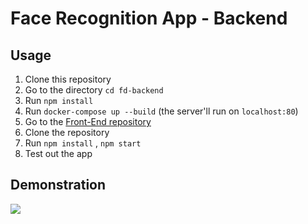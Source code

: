 # Face Recognition App - Backend  
  
  
## Usage

1. Clone this repository
2. Go to the directory ```cd fd-backend ```
3. Run ```npm install``` 
4. Run ```docker-compose up --build``` (the server'll run on ```localhost:80```)
5. Go to the  [Front-End repository](https://github.com/ChansooKim316/fd-frontend)
6. Clone the repository
7. Run ```npm install``` , ```npm start``` 
8. Test out the app

## Demonstration

![](./demo_readme.gif)
